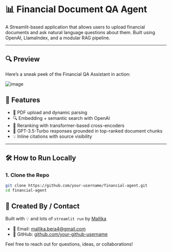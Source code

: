 # 📊 Financial Document QA Agent

A Streamlit-based application that allows users to upload financial documents and ask natural language questions about them. Built using OpenAI, LlamaIndex, and a modular RAG pipeline.

---

## 🔍 Preview
Here’s a sneak peek of the Financial QA Assistant in action:

![image](https://github.com/user-attachments/assets/2827eb0c-7078-4a92-bb8a-796059519d7d)


## 🚀 Features

- 📁 PDF upload and dynamic parsing
- 🔍 Embedding + semantic search with OpenAI
- 📑 Reranking with transformer-based cross-encoders
- 💬 GPT-3.5-Turbo responses grounded in top-ranked document chunks
- 💡 Inline citations with source visibility

---

## 🛠️ How to Run Locally

### 1. Clone the Repo

```bash
git clone https://github.com/your-username/financial-agent.git
cd financial-agent
```

## 👤 Created By / Contact

Built with 💡 and lots of `streamlit run` by [Mallika](https://github.com/MallikaBera)

- 📧 Email: mallika.bera4@gmail.com 
- 🧪 GitHub: [github.com/your-github-username](https://github.com/MallikaBera)  

Feel free to reach out for questions, ideas, or collaborations!
